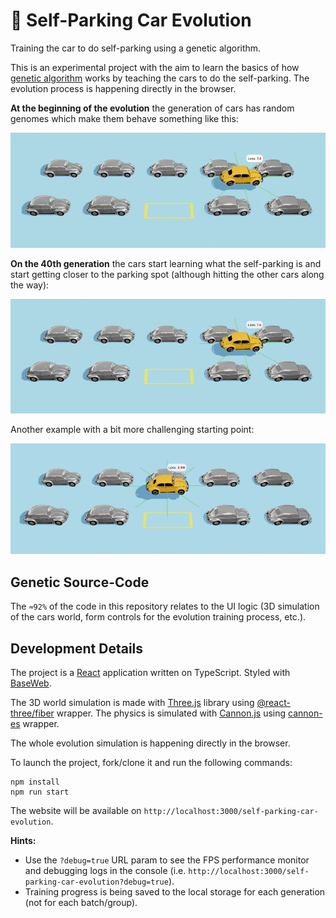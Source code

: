 # 🧬 Self-Parking Car Evolution

Training the car to do self-parking using a genetic algorithm.

This is an experimental project with the aim to learn the basics of how [genetic algorithm](https://en.wikipedia.org/wiki/Genetic_algorithm) works by teaching the cars to do the self-parking. The evolution process is happening directly in the browser.

**At the beginning of the evolution** the generation of cars has random genomes which make them behave something like this:

![Self-parking cars at the beginning of the evolution](./public/01-cars-before-01.gif)

**On the 40th generation** the cars start learning what the self-parking is and start getting closer to the parking spot (although hitting the other cars along the way):

![Self-parking car in ](./public/02-car-after-01.gif)

Another example with a bit more challenging starting point:

![Self-parking car in ](./public/02-car-after-03.gif)

## Genetic Source-Code

The `≈92%` of the code in this repository relates to the UI logic (3D simulation of the cars world, form controls for the evolution training process, etc.).

## Development Details

The project is a [React](https://create-react-app.dev/) application written on TypeScript. Styled with [BaseWeb](https://baseweb.design/).

The 3D world simulation is made with [Three.js](https://threejs.org/) library using [@react-three/fiber](https://github.com/pmndrs/react-three-fiber) wrapper. The physics is simulated with [Cannon.js](https://github.com/schteppe/cannon.js) using [cannon-es](https://github.com/pmndrs/cannon-es) wrapper.

The whole evolution simulation is happening directly in the browser.

To launch the project, fork/clone it and run the following commands:

```shell
npm install
npm run start
```

The website will be available on `http://localhost:3000/self-parking-car-evolution`.

**Hints:**

- Use the `?debug=true` URL param to see the FPS performance monitor and debugging logs in the console (i.e. `http://localhost:3000/self-parking-car-evolution?debug=true`).
- Training progress is being saved to the local storage for each generation (not for each batch/group).
